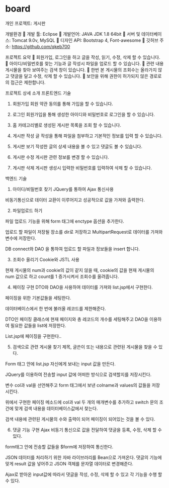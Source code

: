 # board

개인 프로젝트: 게시판

개발환경
	개발 툴: Eclipse
	개발언어: JAVA JDK 1.8 64bit
	서버 및 데이터베이스: Tomcat 9.0v, MySQL
	디자인 API: Bootstrap 4, Font-awesome
	깃허브 주소: https://github.com/qkeb700

프로젝트 요약
	회원가입, 로그인을 하고 글을 작성, 읽기, 수정, 삭제 할 수 있습니다.
	아이디/비밀번호를 찾는 기능과 글 작성시 파일을 업로드 할 수 있습니다.
	관련 내용 게시물을 찾아 보여주는 검색 창이 있습니다.
	한번 본 게시물의 조회수는 올라가지 않고 댓글을 달고 수정, 삭제 할 수 있습니다.
	보안을 위해 권한이 허가되지 않은 경로로의 접근은 제한합니다.

프로젝트 상세 소개
프론트엔드 기술
1.	회원가입
회원 약관 동의를 통해 가입을 할 수 있습니다.
 


 
 
  
  
  
  
  
  
  
  
  
  
  
  
 
 
 

 


2.	로그인
회원가입을 통해 생성한 아이디와 비밀번호로 로그인을 할 수 있습니다.
 


3.	홈
카테고리별로 생성된 게시판 목록을 조회 할 수 있습니다.
 


4.	게시판 작성
글 작성을 통해 파일을 첨부하고 기본적인 정보를 입력 할 수 있습니다.
 

5.	게시판 보기
작성한 글의 상세 내용을 볼 수 있고 댓글도 볼 수 있습니다.
 


6.	게시판 수정
게시판 관련 정보를 변경 할 수 있습니다.
 

7.	게시판 삭제
게시판 생성시 입력한 비밀번호를 입력하여 삭제 할 수 있습니다.
 



백엔드 기술 
1.	아이디/비밀번호 찾기
JQuery를 통하여 Ajax 통신사용
 
비동기통신으로 데이터 교환이 이루어지고 성공적으로 값을 가져와 출력한다.
 


2.	파일업로드 하기
 
파일 업로드 기능을 위해 form 태그에 enctype 옵션을 추가한다.

 
업로드 할 파일이 저장될 장소를 dir로 저장하고 MultipartRequest로 데이터를 가져와 변수에 저장한다.

 
DB connect와 DAO 을 통하여 업로드 할 파일과 정보들을 insert 합니다.

3.	조회수 올리기
Cookie와 JSTL 사용
 
현재 게시물의 num과 cookie의 값이 같지 않을 때, cookie의 값을 현재 게시물의 num 값으로 하고 count를 1 증가시켜서 조회수를 올려줍니다.

4.	페이징 구현
DTO와 DAO을 사용하여 데이터를 가져와 list.jsp에서 구현한다.
 
페이징을 위한 기본값들을 세팅한다.

 
 
 
데이터베이스에서 한 번에 불러올 레코드를 제한해준다.

 
DTO인 페이징 클래스에 현재 페이지와 총 레코드의 개수를 세팅해주고 DAO을 이용하여 필요한 값들을 list에 저장한다.

 
List.jsp에 페이징을 구현한다..


5.	검색으로 관련 게시물 찾기
제목, 글쓴이 또는 내용으로 관련된 게시물을 찾을 수 있다.
 
Form 태그 안에 list.jsp 자신에게 보내는 input 값을 만든다.

 
JQuery를 이용하여 전송할 input 값에 어떠한 방식으로 검색할지를 저장시킨다.

 
변수 col과 val을 선언해주고 form 태그에서 보낸 colname과 values의 값들을 저장시킨다.

 
 
 
위에서 구현한 페이징 메소드에 col과 val 두 개의 매개변수를 추가하고 switch 문의 조건에 맞게 검색 내용을 데이터베이스값에서 찾는다.



 
검색 내용에 관련된 게시물의 수와 출력이 되어 페이징이 되어있는 것을 볼 수 있다.


6.	댓글 기능 구현
Ajax 비동기 통신으로 값을 전달하여 댓글을 등록, 수정, 삭제 할 수 있다.
 
form태그 안에 전송할 값들을 $form에 저장하여 통신한다. 

 
 
JSON 데이터를 처리하기 위한 자바 라이브러리를 Bean으로 가져온다.
댓글의 기능에 맞게 result 값을 넣어주고 JSON 객체를 문자열 데이터로 변경해준다.
 
Ajax로 받아온 input값에 따라서 댓글을 작성, 수정, 삭제 할 수 있고 각 기능을 수행 할 수 있다. 


